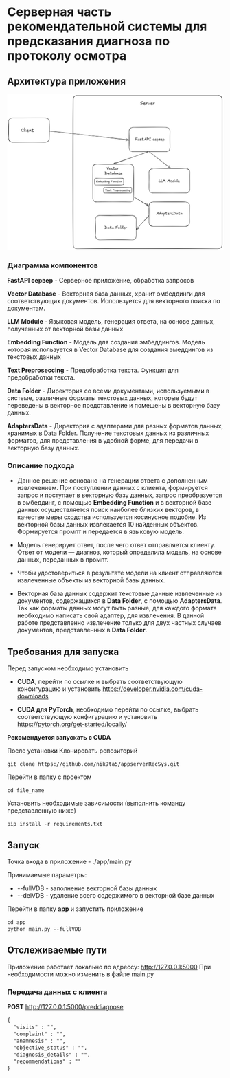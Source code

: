 # Серверная часть рекомендательной системы для предсказания диагноза по протоколу осмотра

## Архитектура приложения
![Диаграмма компонентов](./components.png)

### Диаграмма компонентов
**FastAPI сервер** - Серверное приложение, обработка запросов

**Vector Database** - Векторная база данных, хранит эмбеддинги для соответствующих документов.
Используется для векторного поиска по документам.

**LLM Module** - Языковая модель, генерация ответа, на основе данных, полученных от векторной базы данных

**Embedding Function** - Модель для создания эмбеддингов. Модель которая используется в Vector Database для создания эмеддингов из текстовых данных

**Text Preproseccing** - Предобработка текста. Функция для предобработки текста.

**Data Folder** - Директория со всеми документами, используемыми в системе, различные форматы текстовых данных, которые будут переведены в векторное представление и помещены в векторную базу данных.

**AdaptersData** - Директория с адаптерами для разных форматов данных, хранимых в Data Folder. Получение текстовых данных из различных форматов, для представления в удобной форме, для передачи в векторную базу данных.

### Описание подхода
* Данное решение основано на генерации ответа с дополненным извлечением. При поступлении данных с клиента, формируется запрос и поступает в векторную базу данных, запрос преобразуется в эмбеддинг, с помощью **Embedding Function** и в векторной базе данных осуществляется поиск наиболее близких векторов, в качестве меры сходства используется косинусное подобие. 
Из векторной базы данных извлекается 10 найденных объектов. Формируется промпт и передается в языковую модель.
* Модель генерирует ответ, после чего ответ отправляется клиенту. Ответ от модели — диагноз, который определила модель, на основе данных, переданных в промпт.
* Чтобы удостовериться в результате модели на клиент отправляются извлеченные объекты из векторной базы данных.

* Векторная база данных содержит текстовые данные извлеченные из документов, содержащихся в **Data Folder**, с помощью **AdaptersData**. Так как форматы данных могут быть разные, для каждого формата необходимо написать свой адаптер, для извлечения. В данной работе представленно извлечение только для двух частных случаев документов, представленных в **Data Folder**.

## Требования для запуска
Перед запуском необходимо установить 
* **CUDA**, перейти по ссылке и выбрать соответствующую конфигурацию и установить
https://developer.nvidia.com/cuda-downloads

* **CUDA для PyTorch**, необходимо перейти по ссылке, выбрать соответствующую конфигурацию и установить
https://pytorch.org/get-started/locally/

**Рекомендуется запускать с CUDA**

После установки
Клонировать репозиторий
```
git clone https://github.com/nik9ta5/appserverRecSys.git
```

Перейти в папку с проектом
```
cd file_name
```

Установить необходимые зависимости (выполнить команду представленную ниже)
```
pip install -r requirements.txt
```

## Запуск
Точка входа в приложение - ./app/main.py 

Принимаемые параметры:
* --fullVDB - заполнение векторной базы данных
* --delVDB - удаление всего содержимого в векторной базе данных

Перейти в папку **app** и запустить приложение
```
cd app
python main.py --fullVDB
```

## Отслеживаемые пути
Приложение работает локально по адрессу: http://127.0.0.1:5000
При необходимости можно изменить в файле main.py

### Передача данных с клиента
**POST** http://127.0.0.1:5000/preddiagnose
```
{
  "visits" : "",
  "complaint" : "",
  "anamnesis" : "",
  "objective_status" : "",
  "diagnosis_details" : "",
  "recommendations" : ""
}
```
